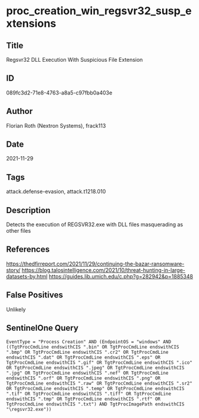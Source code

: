 # proc_creation_win_regsvr32_susp_extensions

## Title
Regsvr32 DLL Execution With Suspicious File Extension

## ID
089fc3d2-71e8-4763-a8a5-c97fbb0a403e

## Author
Florian Roth (Nextron Systems), frack113

## Date
2021-11-29

## Tags
attack.defense-evasion, attack.t1218.010

## Description
Detects the execution of REGSVR32.exe with DLL files masquerading as other files

## References
https://thedfirreport.com/2021/11/29/continuing-the-bazar-ransomware-story/
https://blog.talosintelligence.com/2021/10/threat-hunting-in-large-datasets-by.html
https://guides.lib.umich.edu/c.php?g=282942&p=1885348

## False Positives
Unlikely

## SentinelOne Query
```
EventType = "Process Creation" AND (EndpointOS = "windows" AND ((TgtProcCmdLine endswithCIS ".bin" OR TgtProcCmdLine endswithCIS ".bmp" OR TgtProcCmdLine endswithCIS ".cr2" OR TgtProcCmdLine endswithCIS ".dat" OR TgtProcCmdLine endswithCIS ".eps" OR TgtProcCmdLine endswithCIS ".gif" OR TgtProcCmdLine endswithCIS ".ico" OR TgtProcCmdLine endswithCIS ".jpeg" OR TgtProcCmdLine endswithCIS ".jpg" OR TgtProcCmdLine endswithCIS ".nef" OR TgtProcCmdLine endswithCIS ".orf" OR TgtProcCmdLine endswithCIS ".png" OR TgtProcCmdLine endswithCIS ".raw" OR TgtProcCmdLine endswithCIS ".sr2" OR TgtProcCmdLine endswithCIS ".temp" OR TgtProcCmdLine endswithCIS ".tif" OR TgtProcCmdLine endswithCIS ".tiff" OR TgtProcCmdLine endswithCIS ".tmp" OR TgtProcCmdLine endswithCIS ".rtf" OR TgtProcCmdLine endswithCIS ".txt") AND TgtProcImagePath endswithCIS "\regsvr32.exe"))

```